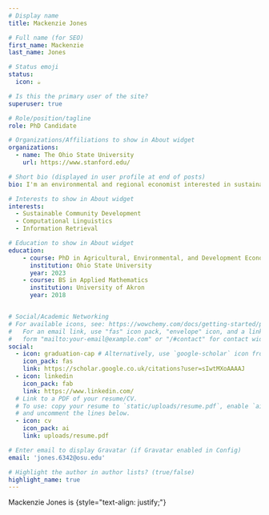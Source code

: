 ```yaml
---
# Display name
title: Mackenzie Jones

# Full name (for SEO)
first_name: Mackenzie 
last_name: Jones

# Status emoji
status:
  icon: ☕️

# Is this the primary user of the site?
superuser: true

# Role/position/tagline
role: PhD Candidate

# Organizations/Affiliations to show in About widget
organizations:
  - name: The Ohio State University
    url: https://www.stanford.edu/

# Short bio (displayed in user profile at end of posts)
bio: I'm an environmental and regional economist interested in sustainable development. My research focuses on creating the first Inclusive Wealth Accounts at the regional level in the US to help policymakers create more sustainable communities. Read more about Inclusive Wealth and my research below. 

# Interests to show in About widget
interests:
  - Sustainable Community Development
  - Computational Linguistics
  - Information Retrieval

# Education to show in About widget
education:
    - course: PhD in Agricultural, Environmental, and Development Economics
      institution: Ohio State University
      year: 2023
    - course: BS in Applied Mathematics
      institution: University of Akron
      year: 2018


# Social/Academic Networking
# For available icons, see: https://wowchemy.com/docs/getting-started/page-builder/#icons
#   For an email link, use "fas" icon pack, "envelope" icon, and a link in the
#   form "mailto:your-email@example.com" or "/#contact" for contact widget.
social:
  - icon: graduation-cap # Alternatively, use `google-scholar` icon from `ai` icon pack
    icon_pack: fas
    link: https://scholar.google.co.uk/citations?user=sIwtMXoAAAAJ
  - icon: linkedin
    icon_pack: fab
    link: https://www.linkedin.com/
  # Link to a PDF of your resume/CV.
  # To use: copy your resume to `static/uploads/resume.pdf`, enable `ai` icons in `params.yaml`,
  # and uncomment the lines below.
  - icon: cv
    icon_pack: ai
    link: uploads/resume.pdf

# Enter email to display Gravatar (if Gravatar enabled in Config)
email: 'jones.6342@osu.edu'

# Highlight the author in author lists? (true/false)
highlight_name: true
---
```


Mackenzie Jones is 
{style="text-align: justify;"}
